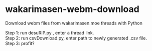 # wakarimasen-webm-download
Download webm files from wakarimasen.moe threads with Python

Step 1: run desuRIP.py , enter a thread link. \
Step 2: run csvDownload.py, enter path to newly generated .csv file. \
Step 3: profit?
